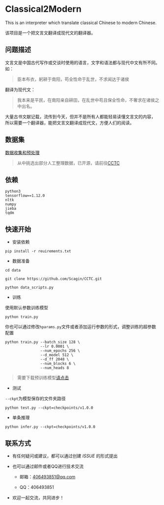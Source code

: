 # Classical2Modern

This is an interpreter which translate classical Chinese to modern Chinese.

该项目是一个把文言文翻译成现代文的翻译器。

## 问题描述

文言文是中国古代写作或交谈时使用的语言，文字和语法都与现代中文有所不同。如：
> 臣本布衣，躬耕于南阳，苟全性命于乱世，不求闻达于诸侯

翻译为现代文：
> 我本来是平民，在南阳亲自耕田，在乱世中苟且保全性命，不奢求在诸侯之中出名。

大量古书文献记载，流传到今天，但并不是所有人都能轻易读懂文言文的内容，
所以需要一个翻译器，能把文言文翻译成现代文，方便人们的阅读。

## 数据集

[数据收集和预处理](data)

> 从中挑选出部分人工整理数据，已开源，请前往[CCTC](https://github.com/Scagin/CCTC)

## 依赖

```
python3
tensorflow==1.12.0
nltk
numpy
jieba
tqdm
```

## 快速开始

- 安装依赖

```shell script
pip install -r reuirements.txt
```

- 数据准备

```
cd data

git clone https://github.com/Scagin/CCTC.git

python data_scripts.py
```

- 训练

使用默认参数训练模型

```
python train.py
```

你也可以通过修改`hparams.py`文件或者添加运行参数的形式，调整训练的超参数配置

```
python train.py --batch_size 128 \
                --lr 0.0001 \
                --num_epochs 256 \
                --d_model 512 \
                --d_ff 2048 \
                --num_blocks 6 \
                --num_heads 8

```

> 需要下载预训练模型[请点击](https://pan.baidu.com/s/1WGJ8G8w8BU7qzTZhiuFdsw)

- 测试

`--ckpt`为模型保存的文件夹路径

```
python test.py --ckpt=checkpoints/v1.0.0
```

- 单条推理

```
python infer.py --ckpt=checkpoints/v1.0.0
```

## 联系方式

 - 有任何疑问或建议，都可以通过创建 *ISSUE* 的形式提出

 - 也可以通过邮件或者QQ进行技术交流

   - 邮箱：406493851@qq.com
   
   - QQ：406493851

 - 欢迎一起交流，共同进步！


